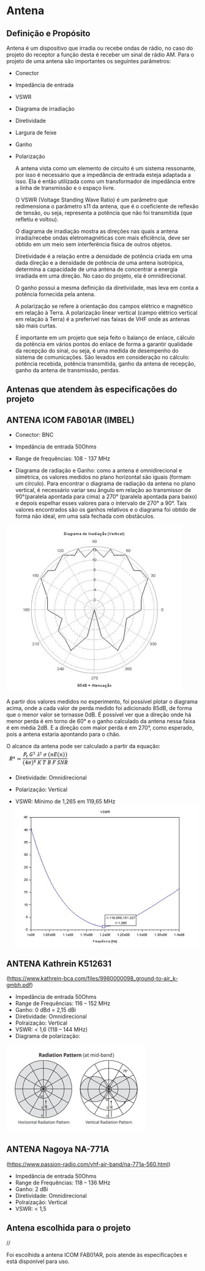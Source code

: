 # Antena

## Definição e Propósito

Antena é um dispositivo que irradia ou recebe ondas de rádio, no caso do projeto do receptor a função desta é receber um sinal de rádio AM. Para o projeto de uma antena são importantes os seguintes parâmetros:

- Conector
- Impedância de entrada
- VSWR
- Diagrama de irradiação 
- Diretividade
- Largura de feixe
- Ganho
- Polarização

  <p>A antena vista como um elemento de circuito é um sistema ressonante, por isso é necessário que a impedância de entrada esteja adaptada a isso. Ela é então utilizada como um transformador de impedância entre a linha de transmissão e o espaço livre.<p>
  <p>O VSWR (Voltage Standing Wave Ratio) é um parâmetro que redimensiona o parâmetro s11 da antena, que é o coeficiente de reflexão de tensão, ou seja, representa a potência que não foi transmitida (que refletiu e voltou).<p>
  <p>O diagrama de irradiação mostra as direções nas quais a antena irradia/recebe ondas eletromagnéticas com mais eficiência, deve ser obtido em um meio sem interferência física de outros objetos.<p>
  <p>Diretividade é a relação entre a densidade de potência criada em uma dada direção e a densidade de potência de uma antena isotrópica, determina a capacidade de uma antena de concentrar a energia irradiada em uma direção. No caso do projeto, ela é omnidirecional.<p>
  <p>O ganho possui a mesma definição da diretividade, mas leva em conta a potência fornecida pela antena.<p> 
  <p>A polarização se refere à orientação dos campos elétrico e magnético em relação à Terra. A polarização linear vertical (campo elétrico vertical em relação à Terra) é a preferível nas faixas de VHF onde as antenas são mais curtas.<p> 
  <p>É importante em um projeto que seja feito o balanço de enlace, cálculo da potência em vários pontos do enlace de forma a garantir qualidade da recepção do sinal, ou seja, é uma medida de desempenho do sistema de comunicações. Sâo levados em consideração no cálculo: potência recebida, potência transmitida, ganho da antena de recepção, ganho da antena de transmissão, perdas.<p>   

## Antenas que atendem às especificações do projeto

## ANTENA ICOM FAB01AR (IMBEL)

- Conector: BNC

- Impedância de entrada 50Ohms

- Range de frequências: 108 - 137 MHz

- Diagrama de radiação e Ganho: como a antena é omnidirecional e simétrica, os valores medidos no plano horizontal são iguais (formam um círculo).
Para encontrar o diagrama de radiação da antena no plano vertical, é necessário variar seu ângulo em relação ao transmissor de 90°(paralela apontada para cima) a 270° (paralela apontada para baixo) e depois espelhar esses valores para o intervalo de 270° a 90°.
Tais valores encontrados são os ganhos relativos e o diagrama foi obtido de forma não ideal, em uma sala fechada com obstáculos.


![](radiacao_antena.JPG)


A partir dos valores medidos no experimento, foi possível plotar o diagrama acima, onde a cada valor de perda medido foi adicionado 85dB, de forma que o menor valor se tornasse 0dB. É possível ver que a direção onde há menor perda é em torno de 60° e o ganho calculado da antena nessa faixa é em média 2dB. E a direção com maior perda é em 270°, como esperado, pois a antena estaria apontando para o chão.

O alcance da antena pode ser calculado a partir da equação: 
![](eq.JPG)

- Diretividade: Omnidirecional

- Polarização: Vertical

- VSWR: Mínimo de 1,265 em 119,65 MHz
![](vswr.JPG)

## ANTENA Kathrein K512631 
(https://www.kathrein-bca.com/files/9980000098_ground-to-air_k-gmbh.pdf)

- Impedância de entrada 50Ohms
- Range de Frequências: 116 – 152 MHz
- Ganho: 0 dBd = 2,15 dBi
- Diretividade: Omnidirecional
- Polraização: Vertical
- VSWR: < 1,6 (118 – 144 MHz)
- Diagrama de polarização:

![](radiacao.JPG)

## ANTENA Nagoya NA-771A 
(https://www.passion-radio.com/vhf-air-band/na-771a-560.html)

- Impedância de entrada 50Ohms
- Range de Frequências: 118 – 136 MHz
- Ganho: 2 dBi
- Diretividade: Omnidirecional
- Polraização: Vertical
- VSWR: < 1,5

## Antena escolhida para o projeto

  //<p>Foi escolhida a antena ICOM FAB01AR, pois atende às especificações e está disponível para uso.<p>
